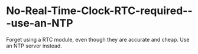 # No-Real-Time-Clock-RTC-required---use-an-NTP
Forget using a RTC module, even though they are accurate and cheap. Use an NTP server instead.
